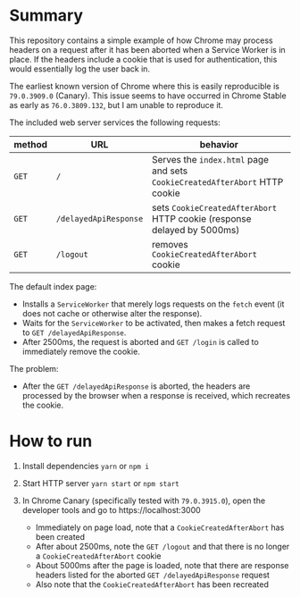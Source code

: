 # Summary

This repository contains a simple example of how Chrome may process headers on a request after it has been aborted when a Service Worker is in place. If the headers include a cookie that is used for authentication, this would essentially log the user back in.

The earliest known version of Chrome where this is easily reproducible is `79.0.3909.0` (Canary). This issue seems to have occurred in Chrome Stable as early as `76.0.3809.132`, but I am unable to reproduce it.

The included web server services the following requests:

| method | URL | behavior |
| ------ | --- | -------- |
| `GET` | `/` | Serves the `index.html` page and sets `CookieCreatedAfterAbort` HTTP cookie |
| `GET` | `/delayedApiResponse` | sets `CookieCreatedAfterAbort` HTTP cookie (response delayed by 5000ms) |
| `GET` | `/logout` | removes `CookieCreatedAfterAbort` cookie |

The default index page:

* Installs a `ServiceWorker` that merely logs requests on the `fetch` event (it does not cache or otherwise alter the response).
* Waits for the `ServiceWorker` to be activated, then makes a fetch request to `GET /delayedApiResponse`.
* After 2500ms, the request is aborted and `GET /login` is called to immediately remove the cookie.

The problem:

* After the `GET /delayedApiResponse` is aborted, the headers are processed by the browser when a response is received, which recreates the cookie.

# How to run

1. Install dependencies
   `yarn` or `npm i`

1. Start HTTP server
   `yarn start` or `npm start`

1. In Chrome Canary (specifically tested with `79.0.3915.0`), open the developer tools and go to https://localhost:3000
   - Immediately on page load, note that a `CookieCreatedAfterAbort` has been created
   - After about 2500ms, note the `GET /logout` and that there is no longer a `CookieCreatedAfterAbort` cookie
   - About 5000ms after the page is loaded, note that there are response headers listed for the aborted `GET /delayedApiResponse` request
   - Also note that the `CookieCreatedAfterAbort` has been recreated